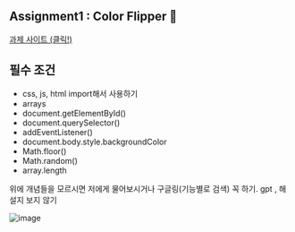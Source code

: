 ## Assignment1 : Color Flipper 🎨
  
[과제 사이트 (클릭!)]( https://vannilla-js-basic-project-1-background-color.netlify.app/) 

## 필수 조건

- css, js, html import해서 사용하기
- arrays
- document.getElementById()
- document.querySelector()
- addEventListener()
- document.body.style.backgroundColor
- Math.floor()
- Math.random()
- array.length

위에 개념들을 모르시면 저에게 물어보시거나 구글링(기능별로 검색) 꼭 하기. gpt , 해설지 보지 않기

![image](https://github.com/I-on-I/studyJS/assets/75532258/5045d6ff-99d4-43c1-906a-03f0c1b9d877)

